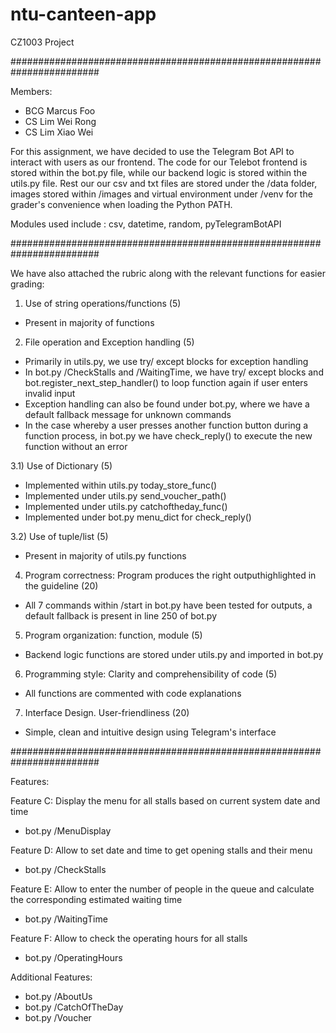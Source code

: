 # ntu-canteen-app
CZ1003 Project

########################################################################

Members:
- BCG Marcus Foo
- CS Lim Wei Rong
- CS Lim Xiao Wei

For this assignment, we have decided to use the Telegram Bot API to interact with users as our frontend. The code for
our Telebot frontend is stored within the bot.py file, while our backend logic is stored within the utils.py file.
Rest our our csv and txt files are stored under the /data folder, images stored within /images and virtual environment
under /venv for the grader's convenience when loading the Python PATH.

Modules used include : csv, datetime, random, pyTelegramBotAPI

########################################################################

We have also attached the rubric along with the relevant functions for easier grading:

1) Use of string operations/functions (5)
- Present in majority of functions

2) File operation and Exception handling (5)
- Primarily in utils.py, we use try/ except blocks for exception handling
- In bot.py /CheckStalls and /WaitingTime, we have try/ except blocks and bot.register_next_step_handler() to loop
  function again if user enters invalid input
- Exception handling can also be found under bot.py, where we have a default fallback message for unknown commands
- In the case whereby a user presses another function button during a function process, in bot.py we have check_reply()
  to execute the new function without an error

3.1) Use of Dictionary (5)
- Implemented within utils.py today_store_func()
- Implemented under utils.py send_voucher_path()
- Implemented under utils.py catchoftheday_func()
- Implemented under bot.py menu_dict for check_reply()

3.2) Use of tuple/list (5)
- Present in majority of utils.py functions

4) Program correctness: Program produces the right outputhighlighted in the guideline (20)
- All 7 commands within /start in bot.py have been tested for outputs, a default fallback is present in line 250
  of bot.py

5) Program organization: function, module (5)
- Backend logic functions are stored under utils.py and imported in bot.py

6) Programming style: Clarity and comprehensibility of code (5)
- All functions are commented with code explanations

7) Interface Design. User-friendliness (20)
- Simple, clean and intuitive design using Telegram's interface

########################################################################

Features:

Feature C: Display the menu for all stalls based on current system date and time
- bot.py /MenuDisplay

Feature D: Allow to set date and time to get opening stalls and their menu
- bot.py /CheckStalls

Feature E: Allow to enter the number of people in the queue and calculate the corresponding estimated waiting time
- bot.py /WaitingTime

Feature F: Allow to check the operating hours for all stalls
- bot.py /OperatingHours

Additional Features:
- bot.py /AboutUs
- bot.py /CatchOfTheDay
- bot.py /Voucher



